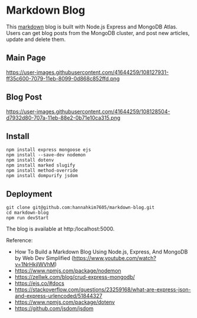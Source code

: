 # Markdown Blog
This [markdown](https://www.computerhope.com/jargon/m/markdown.htm) blog is built with Node.js Express and MongoDB Atlas. Users can get blog posts from the MongoDB cluster, and post new articles, update and delete them.

## Main Page
https://user-images.githubusercontent.com/41644259/108127931-ff35c600-7079-11eb-8099-0d868c852ffd.png

## Blog Post
https://user-images.githubusercontent.com/41644259/108128504-d7932d80-707a-11eb-88e2-0b71e10ca315.png


## Install
```
npm install express mongoose ejs
npm install --save-dev nodemon
npm install dotenv
npm install marked slugify
npm install method-override
npm install dompurify jsdom
```

## Deployment
```
git clone git@github.com:hannahkim7605/markdown-blog.git
cd markdown-blog
npm run devStart
```
The blog is available at http:/localhost:5000.


Reference:
- How To Build a Markdown Blog Using Node.js, Express, And MongoDB by Web Dev Simplified (https://www.youtube.com/watch?v=1NrHkjlWVhM)
- https://www.npmjs.com/package/nodemon
- https://zellwk.com/blog/crud-express-mongodb/
- https://ejs.co/#docs
- https://stackoverflow.com/questions/23259168/what-are-express-json-and-express-urlencoded/51844327
- https://www.npmjs.com/package/dotenv
- https://github.com/jsdom/jsdom